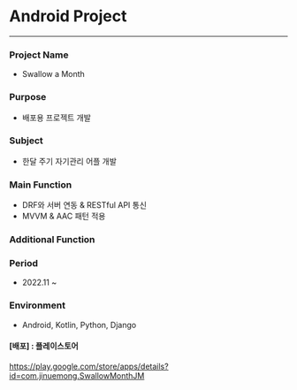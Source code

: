 
# Android Project 
------------------

### Project Name
   - Swallow a Month
   
### Purpose
   - 배포용 프로젝트 개발  

### Subject
   - 한달 주기 자기관리 어플 개발
   
### Main Function
   - DRF와 서버 연동 & RESTful API 통신
   - MVVM & AAC 패턴 적용
   
### Additional Function
 
### Period
   - 2022.11 ~ 
   
### Environment

   - Android, Kotlin, Python, Django
   
#### [배포] : 플레이스토어
https://play.google.com/store/apps/details?id=com.jinuemong.SwallowMonthJM
